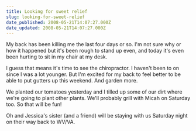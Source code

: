 ```yaml
---
title: Looking for sweet relief
slug: looking-for-sweet-relief
date_published: 2008-05-21T14:07:27.000Z
date_updated: 2008-05-21T14:07:27.000Z
---
```


My back has been killing me the last four days or so. I'm not sure why or how it happened but it's been rough to stand up even, and today it's even been hurting to sit in my chair at my desk.

I guess that means it's time to see the chiropractor. I haven't been to on since I was a lot younger. But I'm excited for my back to feel better to be able to put gutters up this weekend. And garden more.

We planted our tomatoes yesterday and I tilled up some of our dirt where we're going to plant other plants. We'll probably grill with Micah on Saturday too. So that will be fun!

Oh and Jessica's sister (and a friend) will be staying with us Saturday night on their way back to WV/VA.
